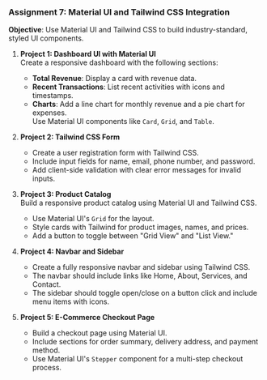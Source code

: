### **Assignment 7: Material UI and Tailwind CSS Integration**

**Objective**: Use Material UI and Tailwind CSS to build industry-standard, styled UI components.

1. **Project 1: Dashboard UI with Material UI**  
   Create a responsive dashboard with the following sections:  
   - **Total Revenue**: Display a card with revenue data.  
   - **Recent Transactions**: List recent activities with icons and timestamps.  
   - **Charts**: Add a line chart for monthly revenue and a pie chart for expenses.  
   Use Material UI components like `Card`, `Grid`, and `Table`.

2. **Project 2: Tailwind CSS Form**  
   - Create a user registration form with Tailwind CSS.  
   - Include input fields for name, email, phone number, and password.  
   - Add client-side validation with clear error messages for invalid inputs.

3. **Project 3: Product Catalog**  
   Build a responsive product catalog using Material UI and Tailwind CSS.  
   - Use Material UI's `Grid` for the layout.  
   - Style cards with Tailwind for product images, names, and prices.  
   - Add a button to toggle between "Grid View" and "List View."

4. **Project 4: Navbar and Sidebar**  
   - Create a fully responsive navbar and sidebar using Tailwind CSS.  
   - The navbar should include links like Home, About, Services, and Contact.  
   - The sidebar should toggle open/close on a button click and include menu items with icons.

5. **Project 5: E-Commerce Checkout Page**  
   - Build a checkout page using Material UI.  
   - Include sections for order summary, delivery address, and payment method.  
   - Use Material UI's `Stepper` component for a multi-step checkout process.
